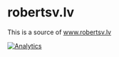 robertsv.lv
===========

This is a source of www.robertsv.lv

[![Analytics](https://ga-beacon.appspot.com/UA-54543878-2/robertsv/robertsv.lv)](https://github.com/igrigorik/ga-beacon)
